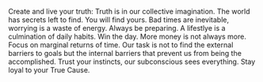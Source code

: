 Create and live your truth: Truth is in our collective imagination. The world has secrets left to find. You will find yours. 
Bad times are inevitable, worrying is a waste of energy. Always be preparing. 
A lifestlye is a culmination of daily habits. Win the day. 
More money is not always more. Focus on marginal returns of time.
Our task is not to find the external barriers to goals but the internal barriers that prevent us from being the accomplished. 
Trust your instincts, our subconscious sees everything. 
Stay loyal to your True Cause.
